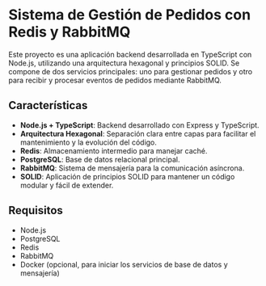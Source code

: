# Sistema de Gestión de Pedidos con Redis y RabbitMQ

Este proyecto es una aplicación backend desarrollada en TypeScript con Node.js, utilizando una arquitectura hexagonal y principios SOLID. Se compone de dos servicios principales: uno para gestionar pedidos y otro para recibir y procesar eventos de pedidos mediante RabbitMQ.

## Características

- **Node.js + TypeScript**: Backend desarrollado con Express y TypeScript.
- **Arquitectura Hexagonal**: Separación clara entre capas para facilitar el mantenimiento y la evolución del código.
- **Redis**: Almacenamiento intermedio para manejar caché.
- **PostgreSQL**: Base de datos relacional principal.
- **RabbitMQ**: Sistema de mensajería para la comunicación asíncrona.
- **SOLID**: Aplicación de principios SOLID para mantener un código modular y fácil de extender.

## Requisitos

- Node.js
- PostgreSQL
- Redis
- RabbitMQ
- Docker (opcional, para iniciar los servicios de base de datos y mensajería)
